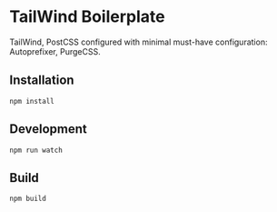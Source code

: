 # TailWind Boilerplate

TailWind, PostCSS configured with minimal must-have configuration: Autoprefixer, PurgeCSS.

## Installation
`npm install`

## Development
`npm run watch`

## Build
`npm build`